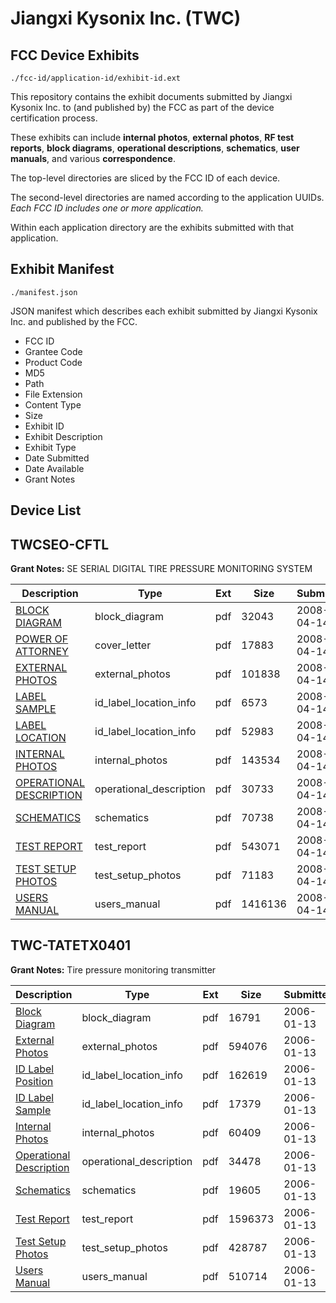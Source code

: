 # Jiangxi Kysonix Inc. (TWC)
## FCC Device Exhibits

```
./fcc-id/application-id/exhibit-id.ext
```

This repository contains the exhibit documents submitted by Jiangxi Kysonix Inc. to (and published by) the FCC as part of the device certification process.

These exhibits can include **internal photos**, **external photos**, **RF test reports**, **block diagrams**, **operational descriptions**, **schematics**, **user manuals**, and various **correspondence**.

The top-level directories are sliced by the FCC ID of each device.

The second-level directories are named according to the application UUIDs. *Each FCC ID includes one or more application.*

Within each application directory are the exhibits submitted with that application. 

## Exhibit Manifest

```
./manifest.json
```

JSON manifest which describes each exhibit submitted by Jiangxi Kysonix Inc. and published by the FCC.

- FCC ID
- Grantee Code
- Product Code
- MD5
- Path
- File Extension
- Content Type
- Size
- Exhibit ID
- Exhibit Description
- Exhibit Type
- Date Submitted
- Date Available
- Grant Notes

## Device List
## TWCSEO-CFTL
**Grant Notes:** SE SERIAL DIGITAL TIRE PRESSURE MONITORING SYSTEM

| Description | Type | Ext | Size | Submitted | Available |
| ----------- | ---- | --- | ---- | --------- | --------- |
| [BLOCK DIAGRAM](TWCSEO-CFTL/6bb25312e6db196c6f6e5c92a4c89d54/927416.pdf) | block_diagram | pdf | 32043 | 2008-04-14 | 2008-04-14 |
| [POWER OF ATTORNEY](TWCSEO-CFTL/6bb25312e6db196c6f6e5c92a4c89d54/927426.pdf) | cover_letter | pdf | 17883 | 2008-04-14 | 2008-04-14 |
| [EXTERNAL PHOTOS](TWCSEO-CFTL/6bb25312e6db196c6f6e5c92a4c89d54/927418.pdf) | external_photos | pdf | 101838 | 2008-04-14 | 2008-04-14 |
| [LABEL SAMPLE](TWCSEO-CFTL/6bb25312e6db196c6f6e5c92a4c89d54/927419.pdf) | id_label_location_info | pdf | 6573 | 2008-04-14 | 2008-04-14 |
| [LABEL LOCATION](TWCSEO-CFTL/6bb25312e6db196c6f6e5c92a4c89d54/927420.pdf) | id_label_location_info | pdf | 52983 | 2008-04-14 | 2008-04-14 |
| [INTERNAL PHOTOS](TWCSEO-CFTL/6bb25312e6db196c6f6e5c92a4c89d54/927421.pdf) | internal_photos | pdf | 143534 | 2008-04-14 | 2008-04-14 |
| [OPERATIONAL DESCRIPTION](TWCSEO-CFTL/6bb25312e6db196c6f6e5c92a4c89d54/927417.pdf) | operational_description | pdf | 30733 | 2008-04-14 | 2008-04-14 |
| [SCHEMATICS](TWCSEO-CFTL/6bb25312e6db196c6f6e5c92a4c89d54/927422.pdf) | schematics | pdf | 70738 | 2008-04-14 | 2008-04-14 |
| [TEST REPORT](TWCSEO-CFTL/6bb25312e6db196c6f6e5c92a4c89d54/927424.pdf) | test_report | pdf | 543071 | 2008-04-14 | 2008-04-14 |
| [TEST SETUP PHOTOS](TWCSEO-CFTL/6bb25312e6db196c6f6e5c92a4c89d54/927423.pdf) | test_setup_photos | pdf | 71183 | 2008-04-14 | 2008-04-14 |
| [USERS MANUAL](TWCSEO-CFTL/6bb25312e6db196c6f6e5c92a4c89d54/927425.pdf) | users_manual | pdf | 1416136 | 2008-04-14 | 2008-04-14 |
## TWC-TATETX0401
**Grant Notes:** Tire pressure monitoring transmitter

| Description | Type | Ext | Size | Submitted | Available |
| ----------- | ---- | --- | ---- | --------- | --------- |
| [Block Diagram](TWC-TATETX0401/f4141e33a793605a9e839b22c65ab3f8/619250.pdf) | block_diagram | pdf | 16791 | 2006-01-13 | 2006-01-13 |
| [External Photos](TWC-TATETX0401/f4141e33a793605a9e839b22c65ab3f8/619252.pdf) | external_photos | pdf | 594076 | 2006-01-13 | 2006-01-13 |
| [ID Label Position](TWC-TATETX0401/f4141e33a793605a9e839b22c65ab3f8/619254.pdf) | id_label_location_info | pdf | 162619 | 2006-01-13 | 2006-01-13 |
| [ID Label Sample](TWC-TATETX0401/f4141e33a793605a9e839b22c65ab3f8/619255.pdf) | id_label_location_info | pdf | 17379 | 2006-01-13 | 2006-01-13 |
| [Internal Photos](TWC-TATETX0401/f4141e33a793605a9e839b22c65ab3f8/619253.pdf) | internal_photos | pdf | 60409 | 2006-01-13 | 2006-01-13 |
| [Operational Description](TWC-TATETX0401/f4141e33a793605a9e839b22c65ab3f8/619251.pdf) | operational_description | pdf | 34478 | 2006-01-13 | 2006-01-13 |
| [Schematics](TWC-TATETX0401/f4141e33a793605a9e839b22c65ab3f8/619256.pdf) | schematics | pdf | 19605 | 2006-01-13 | 2006-01-13 |
| [Test Report](TWC-TATETX0401/f4141e33a793605a9e839b22c65ab3f8/619249.pdf) | test_report | pdf | 1596373 | 2006-01-13 | 2006-01-13 |
| [Test Setup Photos](TWC-TATETX0401/f4141e33a793605a9e839b22c65ab3f8/619257.pdf) | test_setup_photos | pdf | 428787 | 2006-01-13 | 2006-01-13 |
| [Users Manual](TWC-TATETX0401/f4141e33a793605a9e839b22c65ab3f8/619258.pdf) | users_manual | pdf | 510714 | 2006-01-13 | 2006-01-13 |
